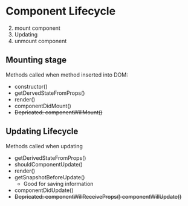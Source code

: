 # Component Lifecycle

2. mount component
3. Updating
4. unmount component


## Mounting stage
Methods called when method inserted into DOM:
- constructor()
- getDervedStateFromProps()
- render()
- componentDidMount()
- ~~Depricated: componentWillMount()~~

## Updating Lifecycle
Methods called when updating
- getDerivedStateFromProps()
- shouldComponentUpdate()
- render()
- getSnapshotBeforeUpdate()
    - Good for saving information
- componentDidUpdate()
- ~~Depricated: componentWillReceiveProps() componentWillUpdate()~~